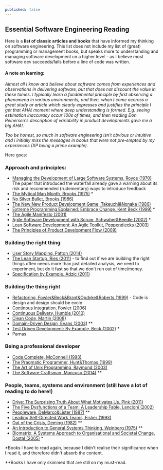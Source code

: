 ```yaml
---
published: false
---
```





## Essential Software Engineering Reading

Here is a **list of classic articles and books** that have informed my thinking on software engineering. This list does not include my list of (great) programming or management books, but speaks more to understanding and managing software development on a higher level - as I believe most software dev succeeds/fails before a line of code was written.

#### A note on learning:
*Almost all I know and believe about software comes from experiences and observations in delivering software, but that does not discount the value in these tomes. I typically learn a fundamental principle by first observing a phenomena in various environments, and then, when I come accross a great study or article which clearly expresses and justifies the principle I get that AHA! moment where deep understanding is formed. E.g. seeing estimation inaccuracy occur 100s of times, and then reading Don Reinersen's description of variability in product developments gave me a big AHA!.*

*Too be honest, so much in software engineering isn't obvious or intuitive and I initially miss the messages in books that were not pre-empted by my experiences (XP being a prime example).*

Here goes:

### Approach and principles:
* [Managing the Development of Large Software Systems, Royce (1970)](https://www.cs.umd.edu/class/spring2003/cmsc838p/Process/waterfall.pdf) The paper that introduced the waterfall already gave a warning about its risk and recommended (rudementary) ways to introduce feedback
* [The Mytical Man Month, Brooks (1975)](http://www.amazon.com/The-Mythical-Man-Month-Engineering-Anniversary/dp/0201835959) *
* [No Silver Bullet, Brooks (1986)](http://faculty.salisbury.edu/~xswang/Research/Papers/SERelated/no-silver-bullet.pdf)
* [The New New Product Development Game, Takeuchi&Nonaka (1986)](https://hbr.org/1986/01/the-new-new-product-development-game)
* [Extreme Programming Explained: Embrace Change, Kent Beck (1999)](http://www.amazon.com/Extreme-Programming-Explained-Embrace-Change/dp/0321278658) *
* [The Agile Manifesto (2001)](http://www.agilemanifesto.org/)
* [Agile Software Development with Scrum, Schwaber&Beedle (2002)](http://www.amazon.com/Agile-Software-Development-Scrum-Series/dp/0130676349) *
* [Lean Software Development: An Agile Toolkit, Poppendiecks (2003)](http://www.amazon.com/Lean-Software-Development-Agile-Toolkit/dp/0321150783)
* [The Principles of Product Development Flow (2009)](http://www.amazon.com/The-Principles-Product-Development-Flow/dp/1935401009)

### Building the right thing
* [User Story Mapping, Patton (2014)](http://www.amazon.com/User-Story-Mapping-Discover-Product/dp/1491904909)
* [The Lean Startup, Ries (2011)](http://www.amazon.com/The-Lean-Startup-Entrepreneurs-Continuous/dp/0307887898) - to find out if we are building the right things often needs more than just detailed analysis, we need to experiment, but do it fast so that we don't run out of time/money.
* [Specification by Example, Adzic (2011)](http://www.amazon.com/Specification-Example-Successful-Deliver-Software/dp/1617290084)

### Building the thing right
* [Refactoring, Fowler&Beck&Brant&Opdyke&Roberts (1999)](http://www.amazon.com/Refactoring-Improving-Design-Existing-Code/dp/0201485672) - Code is design and design should be evole
* [Continous Integration, Fowler (2006)](http://www.martinfowler.com/articles/continuousIntegration.html) 
* [Continuous Delivery, Humble (2010)](http://www.amazon.com/Continuous-Delivery-Deployment-Automation-Addison-Wesley/dp/0321601912)
* [Clean Code, Martin (2008)](http://www.amazon.com/Clean-Code-Handbook-Software-Craftsmanship/dp/0132350882)
* [Domain-Driven Design, Evans (2003)](http://www.amazon.com/Domain-Driven-Design-Tackling-Complexity-Software/dp/0321125215) **
* [Test Driven Development: By Example, Beck (2002)](http://www.amazon.com/Test-Driven-Development-By-Example/dp/0321146530) *
* Parnas

### Being a professional developer
* [Code Complete, McConnell (1993)](http://www.amazon.com/Code-Complete-Practical-Handbook-Construction/dp/0735619670)
* [The Pragmatic Programmer, Hunt&Thomas (1999)](http://www.amazon.com/The-Pragmatic-Programmer-Journeyman-Master/dp/020161622X)
* [The Art of Unix Programming, Raymond (2003)](http://www.catb.org/esr/writings/taoup/html/)
* [The Software Craftsman, Mancuso (2014)](http://www.amazon.com/The-Software-Craftsman-Professionalism-Pragmatism/dp/0134052501) **

### People, teams, systems and environment (still have a lot of reading to do here!)
* [Drive: The Surprising Truth About What Motivates Us, Pink (2011)](http://www.amazon.com/Drive-Surprising-Truth-About-Motivates/dp/1594484805)
* [The Five Dysfunctions of a Team: A Leadership Fable, Lencioni (2002)](http://www.amazon.com/The-Five-Dysfunctions-Team-Leadership/dp/0787960756)
* [Peopleware, DeMarco&Lister (1987)](http://www.amazon.com/dp/0932633439/) **
* [Leading Self-Directed Work Teams, Fisher (1993)](http://www.amazon.com/Leading-Self-Directed-Teams-Kimball-Fisher/dp/0071349243)
* [Out of the Crisis, Deming (1982)](http://www.amazon.com/Out-Crisis-W-Edwards-Deming/dp/0262541157) **
* [An Introduction to General Systems Thinking, Weinberg (1975)](http://www.amazon.com/gp/product/0932633498/) **
* [Biomatrix: A Systems Approach to Organisational and Societal Change, Dostal (2005)](http://www.amazon.com/Biomatrix-Systems-Approach-Organisational-Societal/dp/0620342358) *

*Books I have to read again, because I didn't realise their significance when I read it, and therefore didn't absorb the content.

**Books I have only skimmed that are still on my must-read.
